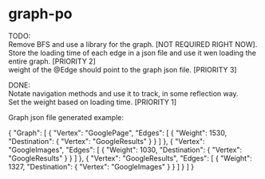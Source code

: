 # graph-po

TODO: <br>
  Remove BFS and use a library for the graph. [NOT REQUIRED RIGHT NOW]. <br>
  Store the loading time of each edge in a json file and use it wen loading the entire graph. [PRIORITY 2] <br>
  weight of the @Edge should point to the graph json file. [PRIORITY 3] <br>

DONE: <br>
  Notate navigation methods and use it to track, in some reflection way. <br>
    Set the weight based on loading time. [PRIORITY 1] <br>


Graph json file generated example: <br>

{
  "Graph": [
    {
      "Vertex": "GooglePage",
      "Edges": [
        {
          "Weight": 1530,
          "Destination": {
            "Vertex": "GoogleResults"
          }
        }
      ]
    },
    {
      "Vertex": "GoogleImages",
      "Edges": [
        {
          "Weight": 1030,
          "Destination": {
            "Vertex": "GoogleResults"
          }
        }
      ]
    },
    {
      "Vertex": "GoogleResults",
      "Edges": [
        {
          "Weight": 1327,
          "Destination": {
            "Vertex": "GoogleImages"
          }
        }
      ]
    }
  ]
}
